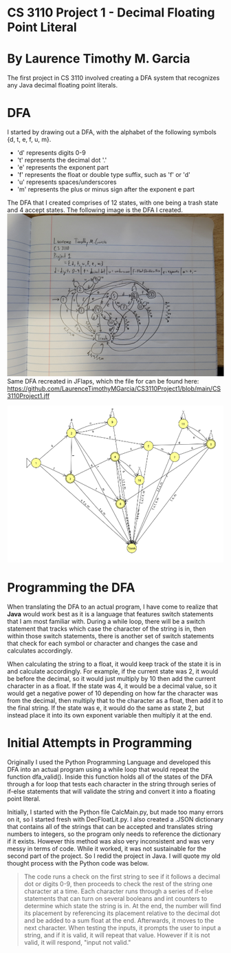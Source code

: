 # CS 3110 Project 1 - Decimal Floating Point Literal
# By Laurence Timothy M. Garcia
The first project in CS 3110 involved creating a DFA system that recognizes any Java decimal floating point literals.

# DFA
I started by drawing out a DFA, with the alphabet of the following symbols {d, t, e, f, u, m}. 
- 'd' represents digits 0-9
- 't' represents the decimal dot '.'
- 'e' represents the exponent part
- 'f' represents the float or double type suffix, such as 'f' or 'd'
- 'u' represents spaces/underscores
- 'm' represents the plus or minus sign after the exponent e part

The DFA that I created comprises of 12 states, with one being a trash state and 4 accept states. The following image is the DFA I created.
![alt text](https://github.com/LaurenceTimothyMGarcia/CS3110Project1/blob/main/Images/DFA_Drawn.jpg)
Same DFA recreated in JFlaps, which the file for can be found here: https://github.com/LaurenceTimothyMGarcia/CS3110Project1/blob/main/CS3110Project1.jff

![alt text](https://github.com/LaurenceTimothyMGarcia/CS3110Project1/blob/main/Images/DFA_JFLAPS.png)

# Programming the DFA
When translating the DFA to an actual program, I have come to realize that **Java** would work best as it is a language that features switch statements that I am most familiar with. During a while loop, there will be a switch statement that tracks which case the character of the string is in, then within those switch statements, there is another set of switch statements that check for each symbol or character and changes the case and calculates accordingly.

When calculating the string to a float, it would keep track of the state it is in and calculate accordingly. For example, if the current state was 2, it would be before the decimal, so it would just multiply by 10 then add the current character in as a float. If the state was 4, it would be a decimal value, so it would get a negative power of 10 depending on how far the character was from the decimal, then multiply that to the character as a float, then add it to the final string. If the state was e, it would do the same as state 2, but instead place it into its own exponent variable then multiply it at the end.

# Initial Attempts in Programming
Originally I used the Python Programming Language and developed this DFA into an actual program using a while loop that would repeat the function dfa_valid().
Inside this function holds all of the states of the DFA through a for loop that tests each character in the string through series of if-else statements that will
validate the string and convert it into a floating point literal.

Initially, I started with the Python file CalcMain.py, but made too many errors on it, so I started fresh with DecFloatLit.py. I also created a .JSON dictionary that 
contains all of the strings that can be accepted and translates string numbers to integers, so the program only needs to reference the dictionary if it exists. However this method was also very inconsistent and was very messy in terms of code. While it worked, it was not sustainable for the second part of the project. So I redid the project in Java. I will quote my old thought process with the Python code was below.

>The code runs a check on the first string to see if it follows a decimal dot or digits 0-9, then proceeds to check the rest of the string one character at a time.
>Each character runs through a series of if-else statements that can turn on several booleans and int counters to determine which state the string is in. At the end,
>the number will find its placement by referencing its placement relative to the decimal dot and be added to a sum float at the end. Afterwards, it moves to the next
>character. When testing the inputs, it prompts the user to input a string, and if it is valid, it will repeat that value. However if it is not valid, it will respond, "input not valid."
